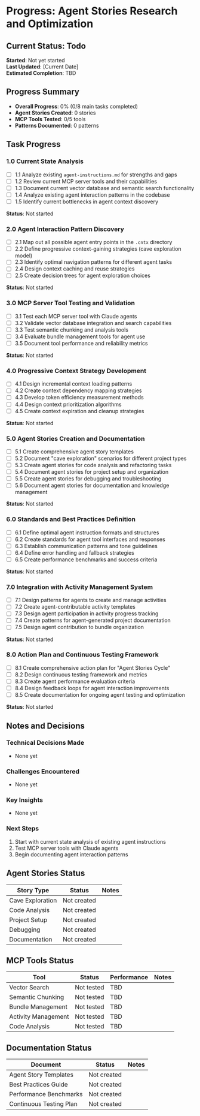 # Progress: Agent Stories Research and Optimization

## Current Status: Todo

**Started**: Not yet started  
**Last Updated**: [Current Date]  
**Estimated Completion**: TBD

## Progress Summary

- **Overall Progress**: 0% (0/8 main tasks completed)
- **Agent Stories Created**: 0 stories
- **MCP Tools Tested**: 0/5 tools
- **Patterns Documented**: 0 patterns

## Task Progress

### 1.0 Current State Analysis

- [ ] 1.1 Analyze existing `agent-instructions.md` for strengths and gaps
- [ ] 1.2 Review current MCP server tools and their capabilities
- [ ] 1.3 Document current vector database and semantic search functionality
- [ ] 1.4 Analyze existing agent interaction patterns in the codebase
- [ ] 1.5 Identify current bottlenecks in agent context discovery

**Status**: Not started

### 2.0 Agent Interaction Pattern Discovery

- [ ] 2.1 Map out all possible agent entry points in the `.cntx` directory
- [ ] 2.2 Define progressive context-gaining strategies (cave exploration model)
- [ ] 2.3 Identify optimal navigation patterns for different agent tasks
- [ ] 2.4 Design context caching and reuse strategies
- [ ] 2.5 Create decision trees for agent exploration choices

**Status**: Not started

### 3.0 MCP Server Tool Testing and Validation

- [ ] 3.1 Test each MCP server tool with Claude agents
- [ ] 3.2 Validate vector database integration and search capabilities
- [ ] 3.3 Test semantic chunking and analysis tools
- [ ] 3.4 Evaluate bundle management tools for agent use
- [ ] 3.5 Document tool performance and reliability metrics

**Status**: Not started

### 4.0 Progressive Context Strategy Development

- [ ] 4.1 Design incremental context loading patterns
- [ ] 4.2 Create context dependency mapping strategies
- [ ] 4.3 Develop token efficiency measurement methods
- [ ] 4.4 Design context prioritization algorithms
- [ ] 4.5 Create context expiration and cleanup strategies

**Status**: Not started

### 5.0 Agent Stories Creation and Documentation

- [ ] 5.1 Create comprehensive agent story templates
- [ ] 5.2 Document "cave exploration" scenarios for different project types
- [ ] 5.3 Create agent stories for code analysis and refactoring tasks
- [ ] 5.4 Document agent stories for project setup and organization
- [ ] 5.5 Create agent stories for debugging and troubleshooting
- [ ] 5.6 Document agent stories for documentation and knowledge management

**Status**: Not started

### 6.0 Standards and Best Practices Definition

- [ ] 6.1 Define optimal agent instruction formats and structures
- [ ] 6.2 Create standards for agent tool interfaces and responses
- [ ] 6.3 Establish communication patterns and tone guidelines
- [ ] 6.4 Define error handling and fallback strategies
- [ ] 6.5 Create performance benchmarks and success criteria

**Status**: Not started

### 7.0 Integration with Activity Management System

- [ ] 7.1 Design patterns for agents to create and manage activities
- [ ] 7.2 Create agent-contributable activity templates
- [ ] 7.3 Design agent participation in activity progress tracking
- [ ] 7.4 Create patterns for agent-generated project documentation
- [ ] 7.5 Design agent contribution to bundle organization

**Status**: Not started

### 8.0 Action Plan and Continuous Testing Framework

- [ ] 8.1 Create comprehensive action plan for "Agent Stories Cycle"
- [ ] 8.2 Design continuous testing framework and metrics
- [ ] 8.3 Create agent performance evaluation criteria
- [ ] 8.4 Design feedback loops for agent interaction improvements
- [ ] 8.5 Create documentation for ongoing agent testing and optimization

**Status**: Not started

## Notes and Decisions

### Technical Decisions Made

- None yet

### Challenges Encountered

- None yet

### Key Insights

- None yet

### Next Steps

1. Start with current state analysis of existing agent instructions
2. Test MCP server tools with Claude agents
3. Begin documenting agent interaction patterns

## Agent Stories Status

| Story Type       | Status      | Notes |
| ---------------- | ----------- | ----- |
| Cave Exploration | Not created |       |
| Code Analysis    | Not created |       |
| Project Setup    | Not created |       |
| Debugging        | Not created |       |
| Documentation    | Not created |       |

## MCP Tools Status

| Tool                | Status     | Performance | Notes |
| ------------------- | ---------- | ----------- | ----- |
| Vector Search       | Not tested | TBD         |       |
| Semantic Chunking   | Not tested | TBD         |       |
| Bundle Management   | Not tested | TBD         |       |
| Activity Management | Not tested | TBD         |       |
| Code Analysis       | Not tested | TBD         |       |

## Documentation Status

| Document                | Status      | Notes |
| ----------------------- | ----------- | ----- |
| Agent Story Templates   | Not created |       |
| Best Practices Guide    | Not created |       |
| Performance Benchmarks  | Not created |       |
| Continuous Testing Plan | Not created |       |
